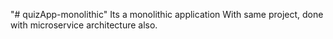 "# quizApp-monolithic" 
Its a monolithic application
With same project, done with microservice architecture also.

